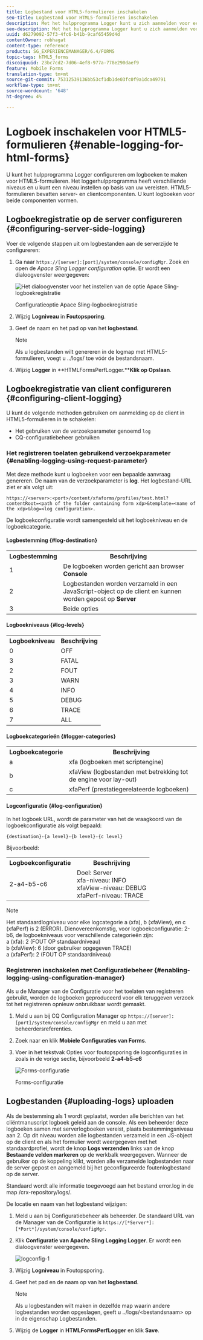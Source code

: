 ```yaml
---
title: Logbestand voor HTML5-formulieren inschakelen
seo-title: Logbestand voor HTML5-formulieren inschakelen
description: Met het hulpprogramma Logger kunt u zich aanmelden voor een formulier en kunt u fouten in formuliergerelateerde problemen opsporen.
seo-description: Met het hulpprogramma Logger kunt u zich aanmelden voor een formulier en kunt u fouten in formuliergerelateerde problemen opsporen.
uuid: d6279092-57f3-4fc6-b41b-9caf65459d4d
contentOwner: robhagat
content-type: reference
products: SG_EXPERIENCEMANAGER/6.4/FORMS
topic-tags: hTML5_forms
discoiquuid: 23bc7cd2-7d06-4ef8-977a-778e290daef9
feature: Mobile Forms
translation-type: tm+mt
source-git-commit: 75312539136bb53cf1db1de03fc0f9a1dca49791
workflow-type: tm+mt
source-wordcount: '648'
ht-degree: 4%

---
```



# Logboek inschakelen voor HTML5-formulieren {#enable-logging-for-html-forms}

U kunt het hulpprogramma Logger configureren om logboeken te maken voor HTML5-formulieren. Het loggerhulpprogramma heeft verschillende niveaus en u kunt een niveau instellen op basis van uw vereisten. HTML5-formulieren bevatten server- en clientcomponenten. U kunt logboeken voor beide componenten vormen.

## Logboekregistratie op de server configureren {#configuring-server-side-logging}

Voer de volgende stappen uit om logbestanden aan de serverzijde te configureren:

1. Ga naar `https://[server]:[port]/system/console/configMgr`. Zoek en open de *Apace Sling Logger configuration* optie. Er wordt een dialoogvenster weergegeven:

   ![ Het dialoogvenster voor het instellen van de optie Apace Sling-logboekregistratie](assets/logconfig.png)

   Configuratieoptie Apace Sling-logboekregistratie

1. Wijzig **Logniveau** in **Foutopsporing**.

1. Geef de naam en het pad op van het **logbestand**.

   >[!NOTE]
   >
   >Als u logbestanden wilt genereren in de logmap met HTML5-formulieren, voegt u ../logs/ toe vóór de bestandsnaam.

1. Wijzig **Logger** in **HTMLFormsPerfLogger.****Klik op Opslaan**.

## Logboekregistratie van client configureren {#configuring-client-logging}

U kunt de volgende methoden gebruiken om aanmelding op de client in HTML5-formulieren in te schakelen:

* Het gebruiken van de verzoekparameter genoemd `log`
* CQ-configuratiebeheer gebruiken

### Het registreren toelaten gebruikend verzoekparameter {#enabling-logging-using-request-parameter}

Met deze methode kunt u logboeken voor een bepaalde aanvraag genereren. De naam van de verzoekparameter is **log**. Het logbestand-URL ziet er als volgt uit:

`https://<server>:<port>/content/xfaforms/profiles/test.html?contentRoot=<path of the folder containing form xdp>&template=<name of the xdp>&log=<log configuration>.`

De logboekconfiguratie wordt samengesteld uit het logboekniveau en de logboekcategorie.

#### Logbestemming {#log-destination}

<table> 
 <tbody> 
  <tr> 
   <th><strong>Logbestemming</strong></th> 
   <th><strong>Beschrijving</strong></th> 
  </tr> 
  <tr> 
   <td>1</td> 
   <td>De logboeken worden gericht aan browser <strong>Console</strong></td> 
  </tr> 
  <tr> 
   <td>2</td> 
   <td>Logbestanden worden verzameld in een JavaScript-object op de client en kunnen worden gepost op <strong>Server</strong> </td> 
  </tr> 
  <tr> 
   <td>3</td> 
   <td>Beide opties<br /> </td> 
  </tr> 
 </tbody> 
</table>

#### Logboekniveaus {#log-levels}

<table> 
 <tbody> 
  <tr> 
   <th>Logboekniveau</th> 
   <th>Beschrijving</th> 
  </tr> 
  <tr> 
   <td>0</td> 
   <td>OFF<br type="_moz" /> </td> 
  </tr> 
  <tr> 
   <td>3</td> 
   <td>FATAL<br type="_moz" /> </td> 
  </tr> 
  <tr> 
   <td>2</td> 
   <td>FOUT<br type="_moz" /> </td> 
  </tr> 
  <tr> 
   <td>3</td> 
   <td>WARN<br type="_moz" /> </td> 
  </tr> 
  <tr> 
   <td>4</td> 
   <td>INFO<br type="_moz" /> </td> 
  </tr> 
  <tr> 
   <td>5</td> 
   <td>DEBUG<br type="_moz" /> </td> 
  </tr> 
  <tr> 
   <td>6</td> 
   <td>TRACE<br type="_moz" /> </td> 
  </tr> 
  <tr> 
   <td>7</td> 
   <td>ALL<br type="_moz" /> </td> 
  </tr> 
 </tbody> 
</table>

#### Logboekcategorieën {#logger-categories}

<table> 
 <tbody> 
  <tr> 
   <th>Logboekcategorie</th> 
   <th>Beschrijving</th> 
  </tr> 
  <tr> 
   <td>a</td> 
   <td>xfa (logboeken met scriptengine)</td> 
  </tr> 
  <tr> 
   <td>b</td> 
   <td>xfaView (logbestanden met betrekking tot de engine voor lay-out)<br type="_moz" /> </td> 
  </tr> 
  <tr> 
   <td>c</td> 
   <td>xfaPerf (prestatiegerelateerde logboeken)<br type="_moz" /> </td> 
  </tr> 
 </tbody> 
</table>

#### Logconfiguratie {#log-configuration}

In het logboek URL, wordt de parameter van het de vraagkoord van de logboekconfiguratie als volgt bepaald:

`{destination}-{a level}-{b level}-{c level}`

Bijvoorbeeld:

<table> 
 <tbody> 
  <tr> 
   <th>Logboekconfiguratie</th> 
   <th>Beschrijving</th> 
  </tr> 
  <tr> 
   <td>2-a4-b5-c6<br type="_moz" /> </td> 
   <td>Doel: Server<br /> xfa-niveau: INFO<br /> xfaView-niveau: DEBUG<br /> xfaPerf-niveau: TRACE</td> 
  </tr> 
 </tbody> 
</table>

>[!NOTE]
>
>Het standaardlogniveau voor elke logcategorie a (xfa), b (xfaView), en c (xfaPerf) is 2 (ERROR). Dienovereenkomstig, voor logboekconfiguratie: 2-b6, de logboekniveaus voor verschillende categorieën zijn:\
>a (xfa): 2 (FOUT OP standaardniveau)\
>b (xfaView): 6 (door gebruiker opgegeven TRACE)\
>a (xfaPerf): 2 (FOUT OP standaardniveau)

### Registreren inschakelen met Configuratiebeheer {#enabling-logging-using-configuration-manager}

Als u de Manager van de Configuratie voor het toelaten van registreren gebruikt, worden de logboeken geproduceerd voor elk teruggeven verzoek tot het registreren opnieuw onbruikbaar wordt gemaakt.

1. Meld u aan bij CQ Configuration Manager op `https://[server]:[port]/system/console/configMgr` en meld u aan met beheerdersreferenties.
1. Zoek naar en klik **Mobiele Configuraties van Forms**.
1. Voer in het tekstvak Opties voor foutopsporing de logconfiguraties in zoals in de vorige sectie, bijvoorbeeld **2-a4-b5-c6**

   ![Forms-configuratie](assets/forms_configuration.png)

   Forms-configuratie

## Logbestanden {#uploading-logs} uploaden

Als de bestemming als 1 wordt geplaatst, worden alle berichten van het cliëntmanuscript logboek geleid aan de console. Als een beheerder deze logboeken samen met serverlogboeken vereist, plaats bestemmingsniveau aan 2. Op dit niveau worden alle logbestanden verzameld in een JS-object op de client en als het formulier wordt weergegeven met het standaardprofiel, wordt de knop **Logs verzenden** links van de knop **Bestaande velden markeren** op de werkbalk weergegeven. Wanneer de gebruiker op de koppeling klikt, worden alle verzamelde logbestanden naar de server gepost en aangemeld bij het geconfigureerde foutenlogbestand op de server.

Standaard wordt alle informatie toegevoegd aan het bestand error.log in de map /crx-repository/logs/.

De locatie en naam van het logbestand wijzigen:

1. Meld u aan bij Configuratiebeheer als beheerder. De standaard URL van de Manager van de Configuratie is `https://[*Server*]:[*Port*]/system/console/configMgr`.
1. Klik **Configuratie van Apache Sling Logging Logger**. Er wordt een dialoogvenster weergegeven.

   ![logconfig-1](assets/logconfig-1.png)

1. Wijzig **Logniveau** in Foutopsporing.

1. Geef het pad en de naam op van het **logbestand**.

   >[!NOTE]
   >
   >Als u logbestanden wilt maken in dezelfde map waarin andere logbestanden worden opgeslagen, geeft u ../logs/&lt;bestandsnaam> op in de eigenschap Logbestanden.

1. Wijzig de **Logger** in **HTMLFormsPerfLogger** en klik **Save**.

